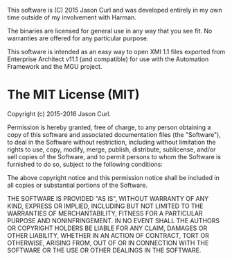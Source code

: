This software is (C) 2015 Jason Curl and was developed entirely in my own time
outside of my involvement with Harman.

The binaries are licensed for general use in any way that you see fit. No
warranties are offered for any particular purpose.

This software is intended as an easy way to open XMI 1.1 files exported from
Enterprise Architect v11.1 (and compatible) for use with the Automation
Framework and the MGU project.

# The MIT License (MIT)
Copyright (c) 2015-2016 Jason Curl.

Permission is hereby granted, free of charge, to any person obtaining a copy of this software and associated documentation files (the "Software"), to deal in the Software without restriction, including without limitation the rights to use, copy, modify, merge, publish, distribute, sublicense, and/or sell copies of the Software, and to permit persons to whom the Software is furnished to do so, subject to the following conditions:

The above copyright notice and this permission notice shall be included in all copies or substantial portions of the Software.

THE SOFTWARE IS PROVIDED "AS IS", WITHOUT WARRANTY OF ANY KIND, EXPRESS OR IMPLIED, INCLUDING BUT NOT LIMITED TO THE WARRANTIES OF MERCHANTABILITY, FITNESS FOR A PARTICULAR PURPOSE AND NONINFRINGEMENT. IN NO EVENT SHALL THE AUTHORS OR COPYRIGHT HOLDERS BE LIABLE FOR ANY CLAIM, DAMAGES OR OTHER LIABILITY, WHETHER IN AN ACTION OF CONTRACT, TORT OR OTHERWISE, ARISING FROM, OUT OF OR IN CONNECTION WITH THE SOFTWARE OR THE USE OR OTHER DEALINGS IN THE SOFTWARE.

